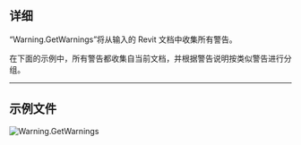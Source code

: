 ## 详细
“Warning.GetWarnings”将从输入的 Revit 文档中收集所有警告。

在下面的示例中，所有警告都收集自当前文档，并根据警告说明按类似警告进行分组。
___
## 示例文件

![Warning.GetWarnings](./Revit.Application.Warning.GetWarnings_img.jpg)
